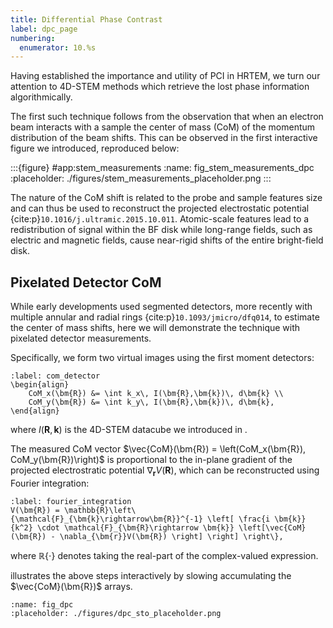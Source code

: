 ```yaml
---
title: Differential Phase Contrast
label: dpc_page
numbering:
  enumerator: 10.%s
---
```


Having established the importance and utility of PCI in HRTEM, we turn our attention to 4D-STEM methods which retrieve the lost phase information algorithmically.

The first such technique follows from the observation that when an electron beam interacts with a sample the center of mass (CoM) of the momentum distribution of the beam shifts.
This can be observed in the first interactive figure we introduced, [](#fig_stem_measurements) reproduced below:

:::{figure} #app:stem_measurements
:name: fig_stem_measurements_dpc
:placeholder: ./figures/stem_measurements_placeholder.png
:::

The nature of the CoM shift is related to the probe and sample features size and can thus be used to reconstruct the projected electrostatic potential {cite:p}`10.1016/j.ultramic.2015.10.011`.
Atomic-scale features lead to a redistribution of signal within the BF disk while long-range fields, such as electric and magnetic fields, cause near-rigid shifts of the entire bright-field disk.

## Pixelated Detector CoM

While early developments used segmented detectors, more recently with multiple annular and radial rings {cite:p}`10.1093/jmicro/dfq014`, to estimate the center of mass shifts, here we will demonstrate the technique with pixelated detector measurements.

Specifically, we form two virtual images using the first moment detectors:
```{math}
:label: com_detector
\begin{align}
    CoM_x(\bm{R}) &= \int k_x\, I(\bm{R},\bm{k})\, d\bm{k} \\
    CoM_y(\bm{R}) &= \int k_y\, I(\bm{R},\bm{k})\, d\bm{k},
\end{align}
```
where $I(\bm{R},\bm{k})$ is the 4D-STEM datacube we introduced in [](#detectors_phonons_page).

The measured CoM vector $\vec{CoM}(\bm{R}) = \left(CoM_x(\bm{R}), CoM_y(\bm{R})\right)$ is proportional to the in-plane gradient of the projected electrostratic potential $\nabla_{\bm{r}}V(\bm{R})$, which can be reconstructed using Fourier integration:
```{math}
:label: fourier_integration
V(\bm{R}) = \mathbb{R}\left\{\mathcal{F}_{\bm{k}\rightarrow\bm{R}}^{-1} \left[ \frac{i \bm{k}}{k^2} \cdot \mathcal{F}_{\bm{R}\rightarrow \bm{k}} \left[\vec{CoM}(\bm{R}) - \nabla_{\bm{r}}V(\bm{R}) \right] \right] \right\}, 
```

where $\mathbb{R}\left\{\cdot \right\}$ denotes taking the real-part of the complex-valued expression.

[](#fig_dpc) illustrates the above steps interactively by slowing accumulating the $\vec{CoM}(\bm{R})$ arrays.

```{figure} #app:dpc-sto
:name: fig_dpc
:placeholder: ./figures/dpc_sto_placeholder.png
```
